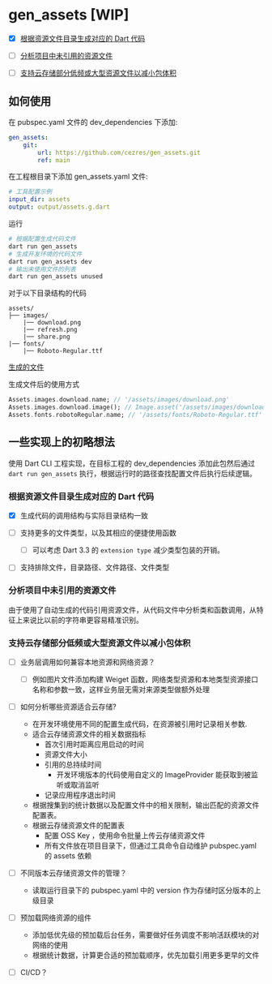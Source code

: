 # gen_assets [WIP]


- [x] [根据资源文件目录生成对应的 Dart 代码](#根据资源文件目录生成对应的-dart-代码)
- [ ] [分析项目中未引用的资源文件](#分析项目中未引用的资源文件)
- [ ] [支持云存储部分低频或大型资源文件以减小包体积](#支持云存储部分低频或大型资源文件以减小包体积)


## 如何使用

在 pubspec.yaml 文件的 dev_dependencies 下添加:
```yml
gen_assets:
    git:
        url: https://github.com/cezres/gen_assets.git
        ref: main
```

在工程根目录下添加 gen_assets.yaml 文件:
```yml
# 工具配置示例
input_dir: assets
output: output/assets.g.dart
```


运行
```bash
# 根据配置生成代码文件
dart run gen_assets
# 生成开发环境的代码文件
dart run gen_assets dev
# 输出未使用文件的列表
dart run gen_assets unused
```

对于以下目录结构的代码
```
assets/
├── images/
    |── download.png
    |── refresh.png
    |── share.png
|── fonts/
    |── Roboto-Regular.ttf
```

[生成的文件](https://github.com/cezres/gen_assets/blob/main/output/assets.g.dart)

生成文件后的使用方式
```dart
Assets.images.download.name; // '/assets/images/download.png'
Assets.images.download.image(); // Image.asset('/assets/images/download.png')
Assets.fonts.robotoRegular.name; // '/assets/fonts/Roboto-Regular.ttf'
```


## 一些实现上的初略想法

使用 Dart CLI 工程实现，在目标工程的 dev_dependencies 添加此包然后通过 `dart run gen_assets` 执行，根据运行时的路径查找配置文件后执行后续逻辑。


### 根据资源文件目录生成对应的 Dart 代码

- [x] 生成代码的调用结构与实际目录结构一致
- [ ] 支持更多的文件类型，以及其相应的便捷使用函数
    - [ ] 可以考虑 Dart 3.3 的 `extension type` 减少类型包装的开销。
- [ ] 支持排除文件，目录路径、文件路径、文件类型


### 分析项目中未引用的资源文件

由于使用了自动生成的代码引用资源文件，从代码文件中分析类和函数调用，从特征上来说比以前的字符串更容易精准识别。

### 支持云存储部分低频或大型资源文件以减小包体积

- [ ] 业务层调用如何兼容本地资源和网络资源？
    - [ ] 例如图片文件添加构建 Weiget 函数，网络类型资源和本地类型资源接口名称和参数一致，这样业务层无需对来源类型做额外处理
- [ ] 如何分析哪些资源适合云存储?
    - 在开发环境使用不同的配置生成代码，在资源被引用时记录相关参数.
    - 适合云存储资源文件的相关数据指标
        - 首次引用时距离应用启动的时间
        - 资源文件大小
        - 引用的总持续时间
            - 开发环境版本的代码使用自定义的 ImageProvider 能获取到被监听或取消监听
        - 记录应用程序退出时间
    - 根据搜集到的统计数据以及配置文件中的相关限制，输出匹配的资源文件配置表。
    - 根据云存储资源文件的配置表
        - 配置 OSS Key ，使用命令批量上传云存储资源文件
        - 所有文件放在项目目录下，但通过工具命令自动维护 pubspec.yaml 的 assets 依赖
- [ ] 不同版本云存储资源文件的管理？
    - 读取运行目录下的 pubspec.yaml 中的 version 作为存储时区分版本的上级目录
- [ ] 预加载网络资源的组件
    - 添加低优先级的预加载后台任务，需要做好任务调度不影响活跃模块的对网络的使用
    - 根据统计数据，计算更合适的预加载顺序，优先加载引用更多更早的文件
- [ ] CI/CD？


